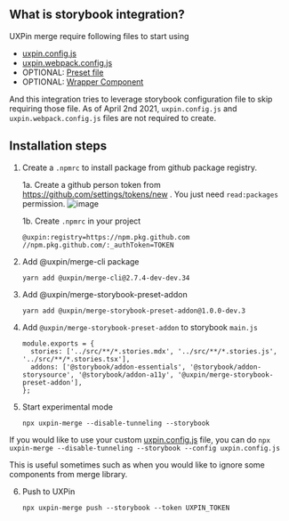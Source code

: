 ## What is storybook integration?
UXPin merge require following files to start using
- [uxpin.config.js](https://www.uxpin.com/docs/merge/config-file/)
- [uxpin.webpack.config.js](https://www.uxpin.com/docs/merge/webpack-configuration/)
- OPTIONAL: [Preset file](https://www.uxpin.com/docs/merge/authoring-and-managing-jsx-presets/)
- OPTIONAL: [Wrapper Component](https://www.uxpin.com/docs/merge/wrapper-component/)

And this integration tries to leverage storybook configuration file to skip requiring those file. As of April 2nd 2021, `uxpin.config.js` and `uxpin.webpack.config.js` files are not required to create.

## Installation steps


1. Create a `.npmrc` to install package from github package registry.

    1a. Create a github person token from https://github.com/settings/tokens/new .
You just need `read:packages` permission.
![image](https://user-images.githubusercontent.com/31594089/113390858-80001580-93cd-11eb-94d2-582200fe7d12.png)

    1b. Create `.npmrc` in your project
    ```
    @uxpin:registry=https://npm.pkg.github.com
    //npm.pkg.github.com/:_authToken=TOKEN
    ```

2. Add @uxpin/merge-cli package
    ```
    yarn add @uxpin/merge-cli@2.7.4-dev-dev.34
    ```

3. Add @uxpin/merge-storybook-preset-addon
    ```
    yarn add @uxpin/merge-storybook-preset-addon@1.0.0-dev.3
    ```

4. Add `@uxpin/merge-storybook-preset-addon` to storybook `main.js`

    ```
    module.exports = {
      stories: ['../src/**/*.stories.mdx', '../src/**/*.stories.js', '../src/**/*.stories.tsx'],
      addons: ['@storybook/addon-essentials', '@storybook/addon-storysource', '@storybook/addon-a11y', '@uxpin/merge-storybook-preset-addon'],
    };
    ```

5. Start experimental mode
    ```
    npx uxpin-merge --disable-tunneling --storybook
    ```

If you would like to use your custom [uxpin.config.js](https://www.uxpin.com/docs/merge/config-file/) file, you can do
    ```
    npx uxpin-merge --disable-tunneling --storybook --config uxpin.config.js
    ```

This is useful sometimes such as when you would like to ignore some components from merge library.

6. Push to UXPin
    ```
    npx uxpin-merge push --storybook --token UXPIN_TOKEN
    ```
